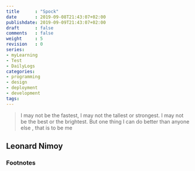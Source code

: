 ```yaml
---
title      : "Spock"
date       : 2019-09-08T21:43:07+02:00
publishdate: 2019-09-09T21:43:07+02:00
draft      : false
comments   : false
weight     : 5
revision   : 0
series:
- myLearning
- Test
- DailyLogs
categories:
- programming
- design
- deployment
- development
tags:
---
```


> I may not be the fastest, I may not the tallest or strongest. I may not be the best or the brightest. But one thing I can do better than anyone else , that is to be me

## Leonard Nimoy




### Footnotes

[^1]:
[^2]:
